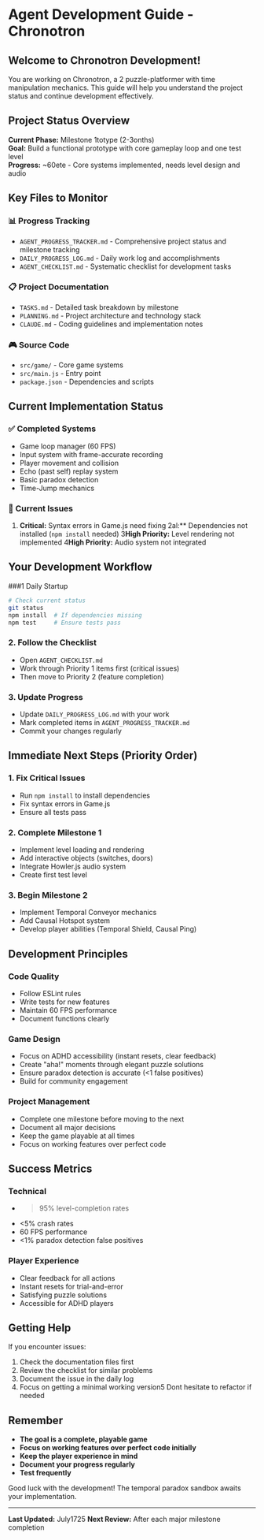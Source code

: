 # Agent Development Guide - Chronotron

## Welcome to Chronotron Development!

You are working on Chronotron, a 2 puzzle-platformer with time manipulation mechanics. This guide will help you understand the project status and continue development effectively.

## Project Status Overview

**Current Phase:** Milestone 1totype (2-3onths)  
**Goal:** Build a functional prototype with core gameplay loop and one test level  
**Progress:** ~60ete - Core systems implemented, needs level design and audio

## Key Files to Monitor

### 📊 Progress Tracking
- `AGENT_PROGRESS_TRACKER.md` - Comprehensive project status and milestone tracking
- `DAILY_PROGRESS_LOG.md` - Daily work log and accomplishments
- `AGENT_CHECKLIST.md` - Systematic checklist for development tasks

### 📋 Project Documentation
- `TASKS.md` - Detailed task breakdown by milestone
- `PLANNING.md` - Project architecture and technology stack
- `CLAUDE.md` - Coding guidelines and implementation notes

### 🎮 Source Code
- `src/game/` - Core game systems
- `src/main.js` - Entry point
- `package.json` - Dependencies and scripts

## Current Implementation Status

### ✅ Completed Systems
- Game loop manager (60 FPS)
- Input system with frame-accurate recording
- Player movement and collision
- Echo (past self) replay system
- Basic paradox detection
- Time-Jump mechanics

### 🔧 Current Issues
1. **Critical:** Syntax errors in Game.js need fixing
2al:** Dependencies not installed (`npm install` needed)
3**High Priority:** Level rendering not implemented
4**High Priority:** Audio system not integrated

## Your Development Workflow

###1 Daily Startup
```bash
# Check current status
git status
npm install  # If dependencies missing
npm test     # Ensure tests pass
```

### 2. Follow the Checklist
- Open `AGENT_CHECKLIST.md`
- Work through Priority 1 items first (critical issues)
- Then move to Priority 2 (feature completion)

### 3. Update Progress
- Update `DAILY_PROGRESS_LOG.md` with your work
- Mark completed items in `AGENT_PROGRESS_TRACKER.md`
- Commit your changes regularly

## Immediate Next Steps (Priority Order)

### 1. Fix Critical Issues
- Run `npm install` to install dependencies
- Fix syntax errors in Game.js
- Ensure all tests pass

### 2. Complete Milestone 1
- Implement level loading and rendering
- Add interactive objects (switches, doors)
- Integrate Howler.js audio system
- Create first test level

### 3. Begin Milestone 2
- Implement Temporal Conveyor mechanics
- Add Causal Hotspot system
- Develop player abilities (Temporal Shield, Causal Ping)

## Development Principles

### Code Quality
- Follow ESLint rules
- Write tests for new features
- Maintain 60 FPS performance
- Document functions clearly

### Game Design
- Focus on ADHD accessibility (instant resets, clear feedback)
- Create "aha!" moments through elegant puzzle solutions
- Ensure paradox detection is accurate (<1 false positives)
- Build for community engagement

### Project Management
- Complete one milestone before moving to the next
- Document all major decisions
- Keep the game playable at all times
- Focus on working features over perfect code

## Success Metrics

### Technical
- >95% level-completion rates
- <5% crash rates
- 60 FPS performance
- <1% paradox detection false positives

### Player Experience
- Clear feedback for all actions
- Instant resets for trial-and-error
- Satisfying puzzle solutions
- Accessible for ADHD players

## Getting Help

If you encounter issues:
1. Check the documentation files first
2. Review the checklist for similar problems
3. Document the issue in the daily log
4. Focus on getting a minimal working version5 Dont hesitate to refactor if needed

## Remember

- **The goal is a complete, playable game**
- **Focus on working features over perfect code initially**
- **Keep the player experience in mind**
- **Document your progress regularly**
- **Test frequently**

Good luck with the development! The temporal paradox sandbox awaits your implementation.

---
**Last Updated:** July1725 
**Next Review:** After each major milestone completion